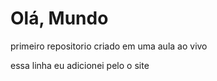 # Olá, Mundo
 primeiro repositorio 
criado em uma aula ao vivo

essa linha eu adicionei pelo o site
